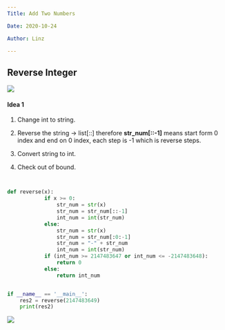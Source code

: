 ```yaml
---
Title: Add Two Numbers

Date: 2020-10-24

Author: Linz

---
```


## Reverse Integer

![](https://i.loli.net/2020/10/26/hMOeIp4dvU8LkEu.png)

#### Idea 1

1. Change int to string.

2. Reverse the string -> list[<start>:<stop>:<step>] therefore **str_num[::-1]** means start form 0 index and end on 0 index, each step is -1 which is reverse steps.

3. Convert string to int.

4. Check out of bound.


```python


def reverse(x):
            if x >= 0:
                str_num = str(x)
                str_num = str_num[::-1]
                int_num = int(str_num)
            else:
                str_num = str(x)
                str_num = str_num[:0:-1]
                str_num = "-" + str_num
                int_num = int(str_num)
            if (int_num >= 2147483647 or int_num <= -2147483648):
                return 0
            else:
                return int_num


if __name__ == '__main__':
    res2 = reverse(2147483649)
    print(res2)


```

![](https://i.loli.net/2020/10/26/q62KdfrLobzu91R.png)